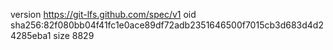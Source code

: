 version https://git-lfs.github.com/spec/v1
oid sha256:82f080bb04f41fc1e0ace89df72adb2351646500f7015cb3d683d4d24285eba1
size 8829
